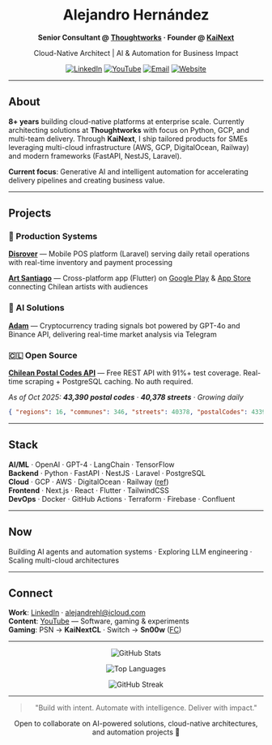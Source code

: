 <div align="center">

# Alejandro Hernández

**Senior Consultant @ [Thoughtworks](https://www.thoughtworks.com) · Founder @ [KaiNext](https://www.kainext.cl)**

Cloud-Native Architect | AI & Automation for Business Impact

[![LinkedIn](https://img.shields.io/badge/LinkedIn-0077B5?style=flat-square&logo=linkedin&logoColor=white)](https://www.linkedin.com/in/alejandrehl)
[![YouTube](https://img.shields.io/badge/YouTube-FF0000?style=flat-square&logo=youtube&logoColor=white)](https://www.youtube.com/@alejandrehl)
[![Email](https://img.shields.io/badge/Email-0078D4?style=flat-square&logo=microsoft-outlook&logoColor=white)](mailto:alejandrehl@icloud.com)
[![Website](https://img.shields.io/badge/Website-000000?style=flat-square&logo=About.me&logoColor=white)](https://www.kainext.cl)

</div>

---

## About

**8+ years** building cloud-native platforms at enterprise scale. Currently architecting solutions at **Thoughtworks** with focus on Python, GCP, and multi-team delivery. Through **KaiNext**, I ship tailored products for SMEs leveraging multi-cloud infrastructure (AWS, GCP, DigitalOcean, Railway) and modern frameworks (FastAPI, NestJS, Laravel).

**Current focus**: Generative AI and intelligent automation for accelerating delivery pipelines and creating business value.

---

## Projects

### 🏢 Production Systems

**[Disrover](https://disrover.com/)** — Mobile POS platform (Laravel) serving daily retail operations with real-time inventory and payment processing

**[Art Santiago](https://www.artstgo.cl/)** — Cross-platform app (Flutter) on [Google Play](https://play.google.com/) & [App Store](https://www.apple.com/app-store/) connecting Chilean artists with audiences

### 🤖 AI Solutions

**[Adam](https://t.me/adam_telegram_bot)** — Cryptocurrency trading signals bot powered by GPT-4o and Binance API, delivering real-time market analysis via Telegram

### 🇨🇱 Open Source

**[Chilean Postal Codes API](https://postal-code-api.kainext.cl/v1/api)** — Free REST API with 91%+ test coverage. Real-time scraping + PostgreSQL caching. No auth required.

*As of Oct 2025: **43,390 postal codes** · **40,378 streets** · Growing daily*

```json
{ "regions": 16, "communes": 346, "streets": 40378, "postalCodes": 43390 }
```

---

## Stack

**AI/ML** · OpenAI · GPT-4 · LangChain · TensorFlow  
**Backend** · Python · FastAPI · NestJS · Laravel · PostgreSQL  
**Cloud** · GCP · AWS · DigitalOcean · Railway ([ref](https://railway.com?referralCode=KJa0VN))  
**Frontend** · Next.js · React · Flutter · TailwindCSS  
**DevOps** · Docker · GitHub Actions · Terraform · Firebase · Confluent

---

## Now

Building AI agents and automation systems · Exploring LLM engineering · Scaling multi-cloud architectures

---

## Connect

**Work**: [LinkedIn](https://www.linkedin.com/in/alejandrehl) · [alejandrehl@icloud.com](mailto:alejandrehl@icloud.com)  
**Content**: [YouTube](https://www.youtube.com/@alejandrehl) — Software, gaming & experiments  
**Gaming**: PSN → **KaiNextCL** · Switch → **Sn00w** ([FC](https://lounge.nintendo.com/friendcode/6317-7141-0337/DVd7sxYPf6))

---

<div align="center">

![GitHub Stats](https://github-readme-stats.vercel.app/api?username=alejandrehl&show_icons=true&count_private=true&theme=default&hide_border=true)

![Top Languages](https://github-readme-stats.vercel.app/api/top-langs/?username=alejandrehl&layout=compact&langs_count=8&theme=default&hide_border=true)

![GitHub Streak](https://github-readme-streak-stats.herokuapp.com/?user=alejandrehl&theme=default&hide_border=true)

---

> "Build with intent. Automate with intelligence. Deliver with impact."

Open to collaborate on AI-powered solutions, cloud-native architectures, and automation projects 🚀

</div>
